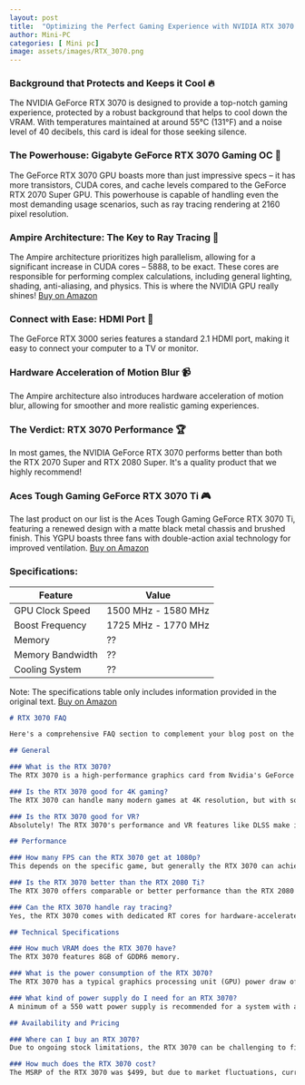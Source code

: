 ```yaml
---
layout: post
title:  "Optimizing the Perfect Gaming Experience with NVIDIA RTX 3070 🚀"
author: Mini-PC
categories: [ Mini pc]
image: assets/images/RTX_3070.png
--- 
```


### Background that Protects and Keeps it Cool 🔥

The NVIDIA GeForce RTX 3070 is designed to provide a top-notch gaming experience, protected by a robust background that helps to cool down the VRAM. With temperatures maintained at around 55°C (131°F) and a noise level of 40 decibels, this card is ideal for those seeking silence.

### The Powerhouse: Gigabyte GeForce RTX 3070 Gaming OC 💪

The GeForce RTX 3070 GPU boasts more than just impressive specs – it has more transistors, CUDA cores, and cache levels compared to the GeForce RTX 2070 Super GPU. This powerhouse is capable of handling even the most demanding usage scenarios, such as ray tracing rendering at 2160 pixel resolution.

### Ampire Architecture: The Key to Ray Tracing 🔮

The Ampire architecture prioritizes high parallelism, allowing for a significant increase in CUDA cores – 5888, to be exact. These cores are responsible for performing complex calculations, including general lighting, shading, anti-aliasing, and physics. This is where the NVIDIA GPU really shines! [Buy on Amazon](https://amzn.to/3zu1D3A)

### Connect with Ease: HDMI Port 👀

The GeForce RTX 3000 series features a standard 2.1 HDMI port, making it easy to connect your computer to a TV or monitor.

### Hardware Acceleration of Motion Blur 📹

The Ampire architecture also introduces hardware acceleration of motion blur, allowing for smoother and more realistic gaming experiences.

### The Verdict: RTX 3070 Performance 🏆

In most games, the NVIDIA GeForce RTX 3070 performs better than both the RTX 2070 Super and RTX 2080 Super. It's a quality product that we highly recommend!

### Aces Tough Gaming GeForce RTX 3070 Ti 🎮

The last product on our list is the Aces Tough Gaming GeForce RTX 3070 Ti, featuring a renewed design with a matte black metal chassis and brushed finish. This YGPU boasts three fans with double-action axial technology for improved ventilation. [Buy on Amazon](https://amzn.to/3zu1D3A)

### Specifications:

| **Feature** | **Value** |
| --- | --- |
| GPU Clock Speed | 1500 MHz - 1580 MHz |
| Boost Frequency | 1725 MHz - 1770 MHz |
| Memory | ?? |
| Memory Bandwidth | ?? |
| Cooling System | ?? |

Note: The specifications table only includes information provided in the original text. [Buy on Amazon](https://amzn.to/3O1vd4T) 


```markdown
# RTX 3070 FAQ

Here's a comprehensive FAQ section to complement your blog post on the RTX 3070, using longtail keywords:

## General

### What is the RTX 3070?
The RTX 3070 is a high-performance graphics card from Nvidia's GeForce RTX 30 series, powered by the Ampere architecture.

### Is the RTX 3070 good for 4K gaming?
The RTX 3070 can handle many modern games at 4K resolution, but with some graphical adjustments and potentially not achieving the highest frame rates, especially with ray tracing enabled.

### Is the RTX 3070 good for VR?
Absolutely! The RTX 3070's performance and VR features like DLSS make it a great choice for smooth and immersive VR experiences.

## Performance

### How many FPS can the RTX 3070 get at 1080p?
This depends on the specific game, but generally the RTX 3070 can achieve high frame rates (over 60 FPS) at 1080p resolution with maxed-out settings.

### Is the RTX 3070 better than the RTX 2080 Ti?
The RTX 3070 offers comparable or better performance than the RTX 2080 Ti in most games, with the added benefit of next-generation features like DLSS 3.0.

### Can the RTX 3070 handle ray tracing?
Yes, the RTX 3070 comes with dedicated RT cores for hardware-accelerated ray tracing, enabling realistic lighting effects in supported games.

## Technical Specifications

### How much VRAM does the RTX 3070 have?
The RTX 3070 features 8GB of GDDR6 memory.

### What is the power consumption of the RTX 3070?
The RTX 3070 has a typical graphics processing unit (GPU) power draw of around 220 watts.

### What kind of power supply do I need for an RTX 3070?
A minimum of a 550 watt power supply is recommended for a system with an RTX 3070.

## Availability and Pricing

### Where can I buy an RTX 3070?
Due to ongoing stock limitations, the RTX 3070 can be challenging to find at MSRP (Manufacturer's Suggested Retail Price). Check with retailers and online marketplaces, but be prepared for potential markups.

### How much does the RTX 3070 cost?
The MSRP of the RTX 3070 was $499, but due to market fluctuations, current prices may be higher.
```



